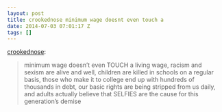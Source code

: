 ```yaml
---
layout: post
title: crookednose minimum wage doesnt even touch a
date: 2014-07-03 07:01:17 Z
tags: []
---
```

[crookednose](http://crookednose.tumblr.com/post/85695292517/minimum-wage-doesnt-even-touch-a-living-wage):

> minimum wage doesn’t even TOUCH a living wage, racism and sexism are alive and well, children are killed in schools on a regular basis, those who make it to college end up with hundreds of thousands in debt, our basic rights are being stripped from us daily, and adults actually believe that SELFIES are the cause for this generation’s demise
